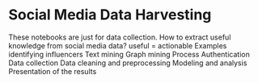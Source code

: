 # Social Media Data Harvesting

These notebooks are just for data collection.
How to extract useful knowledge from social media data?
useful = actionable
Examples
identifying influencers
Text mining
Graph mining
Process
Authentication
Data collection
Data cleaning and preprocessing
Modeling and analysis
Presentation of the results
